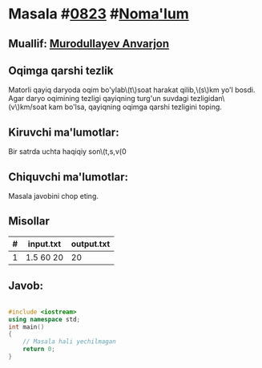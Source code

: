 
<h1>Masala #<a href="https://robocontest.uz/tasks/0823">0823</a> #<a href="https://robocontest.uz/tasks?category=1">Noma'lum</a></h1>
<h2> Muallif: <a href="https://robocontest.uz/profile/lordcoder">Murodullayev Anvarjon</a></h2>
<h2>Oqimga qarshi tezlik</h2>
<p>Matorli qayiq daryoda oqim bo'ylab\(t\)soat harakat qilib,\(s\)km yo'l bosdi. Agar daryo oqimining tezligi qayiqning turg'un suvdagi tezligidan\(v\)km/soat kam bo'lsa, qayiqning oqimga qarshi tezligini toping.</p>
<h2>Kiruvchi ma'lumotlar:</h2>
<p>Bir satrda uchta haqiqiy son\(t,s,v(0<t,s,v\le10^9)\)probel bilan ajratilgan holda kiritiladi.</p>
<h2>Chiquvchi ma'lumotlar:</h2>
<p>Masala javobini chop eting.</p>
<h2>Misollar</h2>
<table>
    <thead>
        <tr>
            <th>#</th>
            <th>input.txt</th>
            <th>output.txt</th>
        </tr>
    </thead>
    <tbody>
            <tr>
                <td>1</td>
                <td>1.5 60 20</td>
                <td>20</td>
            </tr>
    </tbody>
    </table>
    
<h2>Javob:</h2>

######
```cpp
#include <iostream>
using namespace std;
int main()
{
    // Masala hali yechilmagan
    return 0;
}
```
